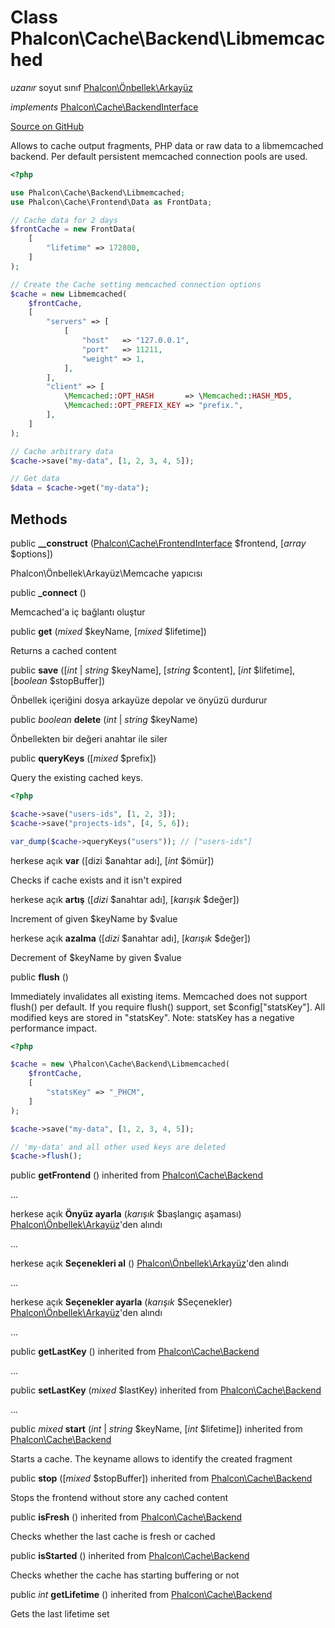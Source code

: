 # Class **Phalcon\\Cache\\Backend\\Libmemcached**

*uzanır* soyut sınıf [Phalcon\Önbellek\Arkayüz](/en/3.2/api/Phalcon_Cache_Backend)

*implements* [Phalcon\Cache\BackendInterface](/en/3.2/api/Phalcon_Cache_BackendInterface)

<a href="https://github.com/phalcon/cphalcon/blob/master/phalcon/cache/backend/libmemcached.zep" class="btn btn-default btn-sm">Source on GitHub</a>

Allows to cache output fragments, PHP data or raw data to a libmemcached backend. Per default persistent memcached connection pools are used.

```php
<?php

use Phalcon\Cache\Backend\Libmemcached;
use Phalcon\Cache\Frontend\Data as FrontData;

// Cache data for 2 days
$frontCache = new FrontData(
    [
        "lifetime" => 172800,
    ]
);

// Create the Cache setting memcached connection options
$cache = new Libmemcached(
    $frontCache,
    [
        "servers" => [
            [
                "host"   => "127.0.0.1",
                "port"   => 11211,
                "weight" => 1,
            ],
        ],
        "client" => [
            \Memcached::OPT_HASH       => \Memcached::HASH_MD5,
            \Memcached::OPT_PREFIX_KEY => "prefix.",
        ],
    ]
);

// Cache arbitrary data
$cache->save("my-data", [1, 2, 3, 4, 5]);

// Get data
$data = $cache->get("my-data");

```

## Methods

public **__construct** ([Phalcon\Cache\FrontendInterface](/en/3.2/api/Phalcon_Cache_FrontendInterface) $frontend, [*array* $options])

Phalcon\\Önbellek\\Arkayüz\\Memcache yapıcısı

public **_connect** ()

Memcached'a iç bağlantı oluştur

public **get** (*mixed* $keyName, [*mixed* $lifetime])

Returns a cached content

public **save** ([*int* | *string* $keyName], [*string* $content], [*int* $lifetime], [*boolean* $stopBuffer])

Önbellek içeriğini dosya arkayüze depolar ve önyüzü durdurur

public *boolean* **delete** (*int* | *string* $keyName)

Önbellekten bir değeri anahtar ile siler

public **queryKeys** ([*mixed* $prefix])

Query the existing cached keys.

```php
<?php

$cache->save("users-ids", [1, 2, 3]);
$cache->save("projects-ids", [4, 5, 6]);

var_dump($cache->queryKeys("users")); // ["users-ids"]

```

herkese açık **var** ([dizi</em> $anahtar adı], [*int* $ömür])

Checks if cache exists and it isn't expired

herkese açık **artış** ([*dizi* $anahtar adı], [*karışık* $değer])

Increment of given $keyName by $value

herkese açık **azalma** ([*dizi* $anahtar adı], [*karışık* $değer])

Decrement of $keyName by given $value

public **flush** ()

Immediately invalidates all existing items. Memcached does not support flush() per default. If you require flush() support, set $config["statsKey"]. All modified keys are stored in "statsKey". Note: statsKey has a negative performance impact.

```php
<?php

$cache = new \Phalcon\Cache\Backend\Libmemcached(
    $frontCache,
    [
        "statsKey" => "_PHCM",
    ]
);

$cache->save("my-data", [1, 2, 3, 4, 5]);

// 'my-data' and all other used keys are deleted
$cache->flush();

```

public **getFrontend** () inherited from [Phalcon\Cache\Backend](/en/3.2/api/Phalcon_Cache_Backend)

...

herkese açık **Önyüz ayarla** (*karışık* $başlangıç aşaması) [Phalcon\Önbellek\Arkayüz](/en/3.2/api/Phalcon_Cache_Backend)'den alındı

...

herkese açık **Seçenekleri al** () [Phalcon\Önbellek\Arkayüz](/en/3.2/api/Phalcon_Cache_Backend)'den alındı

...

herkese açık **Seçenekler ayarla** (*karışık* $Seçenekler) [Phalcon\Önbellek\Arkayüz](/en/3.2/api/Phalcon_Cache_Backend)'den alındı

...

public **getLastKey** () inherited from [Phalcon\Cache\Backend](/en/3.2/api/Phalcon_Cache_Backend)

...

public **setLastKey** (*mixed* $lastKey) inherited from [Phalcon\Cache\Backend](/en/3.2/api/Phalcon_Cache_Backend)

...

public *mixed* **start** (*int* | *string* $keyName, [*int* $lifetime]) inherited from [Phalcon\Cache\Backend](/en/3.2/api/Phalcon_Cache_Backend)

Starts a cache. The keyname allows to identify the created fragment

public **stop** ([*mixed* $stopBuffer]) inherited from [Phalcon\Cache\Backend](/en/3.2/api/Phalcon_Cache_Backend)

Stops the frontend without store any cached content

public **isFresh** () inherited from [Phalcon\Cache\Backend](/en/3.2/api/Phalcon_Cache_Backend)

Checks whether the last cache is fresh or cached

public **isStarted** () inherited from [Phalcon\Cache\Backend](/en/3.2/api/Phalcon_Cache_Backend)

Checks whether the cache has starting buffering or not

public *int* **getLifetime** () inherited from [Phalcon\Cache\Backend](/en/3.2/api/Phalcon_Cache_Backend)

Gets the last lifetime set